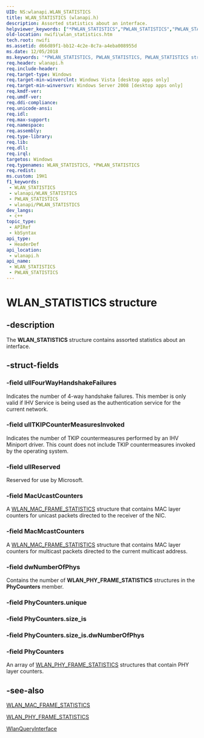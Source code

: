 ```yaml
---
UID: NS:wlanapi.WLAN_STATISTICS
title: WLAN_STATISTICS (wlanapi.h)
description: Assorted statistics about an interface.
helpviewer_keywords: ["*PWLAN_STATISTICS","PWLAN_STATISTICS","PWLAN_STATISTICS structure pointer [NativeWIFI]","WLAN_STATISTICS","WLAN_STATISTICS structure [NativeWIFI]","nwifi.wlan_statistics","wlanapi/PWLAN_STATISTICS","wlanapi/WLAN_STATISTICS"]
old-location: nwifi\wlan_statistics.htm
tech.root: nwifi
ms.assetid: d66d89f1-bb12-4c2e-8c7a-a4eba008955d
ms.date: 12/05/2018
ms.keywords: '*PWLAN_STATISTICS, PWLAN_STATISTICS, PWLAN_STATISTICS structure pointer [NativeWIFI], WLAN_STATISTICS, WLAN_STATISTICS structure [NativeWIFI], nwifi.wlan_statistics, wlanapi/PWLAN_STATISTICS, wlanapi/WLAN_STATISTICS'
req.header: wlanapi.h
req.include-header: 
req.target-type: Windows
req.target-min-winverclnt: Windows Vista [desktop apps only]
req.target-min-winversvr: Windows Server 2008 [desktop apps only]
req.kmdf-ver: 
req.umdf-ver: 
req.ddi-compliance: 
req.unicode-ansi: 
req.idl: 
req.max-support: 
req.namespace: 
req.assembly: 
req.type-library: 
req.lib: 
req.dll: 
req.irql: 
targetos: Windows
req.typenames: WLAN_STATISTICS, *PWLAN_STATISTICS
req.redist: 
ms.custom: 19H1
f1_keywords:
 - WLAN_STATISTICS
 - wlanapi/WLAN_STATISTICS
 - PWLAN_STATISTICS
 - wlanapi/PWLAN_STATISTICS
dev_langs:
 - c++
topic_type:
 - APIRef
 - kbSyntax
api_type:
 - HeaderDef
api_location:
 - wlanapi.h
api_name:
 - WLAN_STATISTICS
 - PWLAN_STATISTICS
---
```


# WLAN_STATISTICS structure


## -description

The <b>WLAN_STATISTICS</b> structure contains assorted statistics about an interface.

## -struct-fields

### -field ullFourWayHandshakeFailures

Indicates the number of 4-way handshake failures.  This member is only valid if IHV Service is being used as the authentication service for the current network.

### -field ullTKIPCounterMeasuresInvoked

Indicates the number of TKIP countermeasures performed by an IHV Miniport driver.  This count does not include TKIP countermeasures invoked by the operating system.

### -field ullReserved

Reserved for use by Microsoft.

### -field MacUcastCounters

A <a href="/windows/desktop/api/wlanapi/ns-wlanapi-wlan_mac_frame_statistics">WLAN_MAC_FRAME_STATISTICS</a> structure that contains MAC layer counters for unicast packets directed to the receiver of the NIC.

### -field MacMcastCounters

A <a href="/windows/desktop/api/wlanapi/ns-wlanapi-wlan_mac_frame_statistics">WLAN_MAC_FRAME_STATISTICS</a> structure that contains MAC layer counters for multicast packets directed to the current multicast address.

### -field dwNumberOfPhys

Contains the number of <b>WLAN_PHY_FRAME_STATISTICS</b> structures in the <b>PhyCounters</b> member.

### -field PhyCounters.unique

### -field PhyCounters.size_is

### -field PhyCounters.size_is.dwNumberOfPhys

### -field PhyCounters

An array of <a href="/windows/desktop/api/wlanapi/ns-wlanapi-wlan_phy_frame_statistics">WLAN_PHY_FRAME_STATISTICS</a> structures that contain PHY layer counters.

## -see-also

<a href="/windows/desktop/api/wlanapi/ns-wlanapi-wlan_mac_frame_statistics">WLAN_MAC_FRAME_STATISTICS</a>



<a href="/windows/desktop/api/wlanapi/ns-wlanapi-wlan_phy_frame_statistics">WLAN_PHY_FRAME_STATISTICS</a>



<a href="/windows/desktop/api/wlanapi/nf-wlanapi-wlanqueryinterface">WlanQueryInterface</a>

